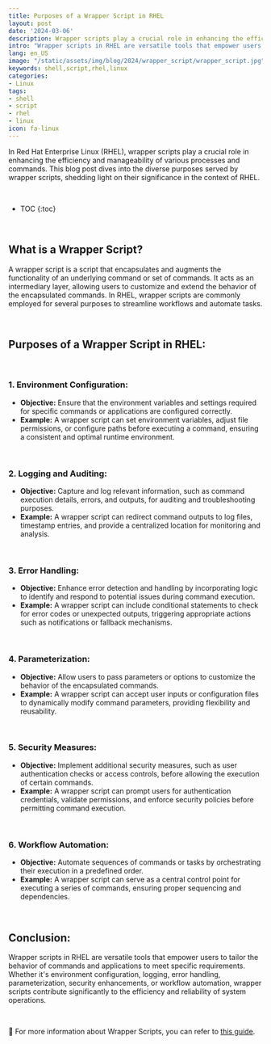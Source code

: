 ```yaml
---
title: Purposes of a Wrapper Script in RHEL
layout: post
date: '2024-03-06'
description: Wrapper scripts play a crucial role in enhancing the efficiency and manageability of various processes and commands.
intro: "Wrapper scripts in RHEL are versatile tools that empower users to tailor the behavior of commands and applications to meet specific requirements."
lang: en_US
image: "/static/assets/img/blog/2024/wrapper_script/wrapper_script.jpg"
keywords: shell,script,rhel,linux
categories:
- Linux
tags:
- shell
- script
- rhel
- linux
icon: fa-linux
---
```


In Red Hat Enterprise Linux (RHEL), wrapper scripts play a crucial role in enhancing the efficiency and manageability of various processes and commands. This blog post dives into the diverse purposes served by wrapper scripts, shedding light on their significance in the context of RHEL.

<br>

* TOC 
{:toc}

<br>

## What is a Wrapper Script?

A wrapper script is a script that encapsulates and augments the functionality of an underlying command or set of commands. It acts as an intermediary layer, allowing users to customize and extend the behavior of the encapsulated commands. In RHEL, wrapper scripts are commonly employed for several purposes to streamline workflows and automate tasks.

<br>

## Purposes of a Wrapper Script in RHEL:

<br>

### 1. **Environment Configuration:**
   - **Objective:**
     Ensure that the environment variables and settings required for specific commands or applications are configured correctly.
   - **Example:**
     A wrapper script can set environment variables, adjust file permissions, or configure paths before executing a command, ensuring a consistent and optimal runtime environment.

<br>

### 2. **Logging and Auditing:**
   - **Objective:**
     Capture and log relevant information, such as command execution details, errors, and outputs, for auditing and troubleshooting purposes.
   - **Example:**
     A wrapper script can redirect command outputs to log files, timestamp entries, and provide a centralized location for monitoring and analysis.

<br>

### 3. **Error Handling:**
   - **Objective:**
     Enhance error detection and handling by incorporating logic to identify and respond to potential issues during command execution.
   - **Example:**
     A wrapper script can include conditional statements to check for error codes or unexpected outputs, triggering appropriate actions such as notifications or fallback mechanisms.

<br>

### 4. **Parameterization:**
   - **Objective:**
     Allow users to pass parameters or options to customize the behavior of the encapsulated commands.
   - **Example:**
     A wrapper script can accept user inputs or configuration files to dynamically modify command parameters, providing flexibility and reusability.

<br>

### 5. **Security Measures:**
   - **Objective:**
     Implement additional security measures, such as user authentication checks or access controls, before allowing the execution of certain commands.
   - **Example:**
     A wrapper script can prompt users for authentication credentials, validate permissions, and enforce security policies before permitting command execution.

<br>

### 6. **Workflow Automation:**
   - **Objective:**
     Automate sequences of commands or tasks by orchestrating their execution in a predefined order.
   - **Example:**
     A wrapper script can serve as a central control point for executing a series of commands, ensuring proper sequencing and dependencies.

<br>

## Conclusion:

Wrapper scripts in RHEL are versatile tools that empower users to tailor the behavior of commands and applications to meet specific requirements. Whether it's environment configuration, logging, error handling, parameterization, security enhancements, or workflow automation, wrapper scripts contribute significantly to the efficiency and reliability of system operations.

<br>

📝 For more information about Wrapper Scripts, you can refer to [this guide](https://tldp.org/LDP/abs/html/wrapper.html).
